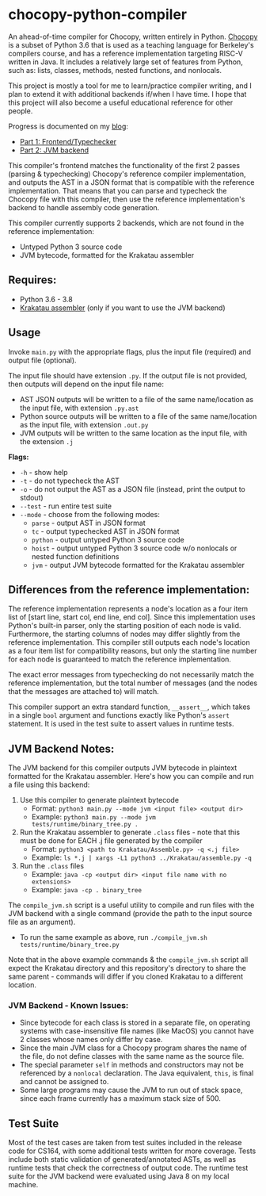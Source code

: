 # chocopy-python-compiler

An ahead-of-time compiler for Chocopy, written entirely in Python. [Chocopy](https://chocopy.org/) is a subset of Python 3.6 that is used as a teaching language for Berkeley's compilers course, and has a reference implementation targeting RISC-V written in Java. It includes a relatively large set of features from Python, such as: lists, classes, methods, nested functions, and nonlocals.

This project is mostly a tool for me to learn/practice compiler writing, and I plan to extend it with additional backends if/when I have time. I hope that this project will also become a useful educational reference for other people. 

Progress is documented on my [blog](https://yangdanny97.github.io/blog/):
- [Part 1: Frontend/Typechecker](https://yangdanny97.github.io/blog/2020/05/29/chocopy-typechecker)
- [Part 2: JVM backend](https://yangdanny97.github.io/blog/2021/08/26/chocopy-jvm-backend)

This compiler's frontend matches the functionality of the first 2 passes (parsing & typechecking) Chocopy's reference compiler implementation, and outputs the AST in a JSON format that is compatible with the reference implementation. That means that you can parse and typecheck the Chocopy file with this compiler, then use the reference implementation's backend to handle assembly code generation.

This compiler currently supports 2 backends, which are not found in the reference implementation: 
- Untyped Python 3 source code
- JVM bytecode, formatted for the Krakatau assembler

## Requires:
- Python 3.6 - 3.8
- [Krakatau assembler](https://github.com/Storyyeller/Krakatau) (only if you want to use the JVM backend)

## Usage

Invoke `main.py` with the appropriate flags, plus the input file (required) and output file (optional). 

The input file should have extension `.py`. If the output file is not provided, then outputs will depend on the input file name:
- AST JSON outputs will be written to a file of the same name/location as the input file, with extension `.py.ast`
- Python source outputs will be written to a file of the same name/location as the input file, with extension `.out.py`
- JVM outputs will be written to the same location as the input file, with the extension `.j`

**Flags:**

- `-h` - show help
- `-t` - do not typecheck the AST
- `-o` - do not output the AST as a JSON file (instead, print the output to stdout)
- `--test` - run entire test suite
-  `--mode` - choose from the following modes:
    - `parse` - output AST in JSON format
    - `tc` - output typechecked AST in JSON format
    - `python` - output untyped Python 3 source code
    - `hoist` - output untyped Python 3 source code w/o nonlocals or nested function definitions
    - `jvm` - output JVM bytecode formatted for the Krakatau assembler

## Differences from the reference implementation:

The reference implementation represents a node's location as a four item list of \[start line, start col, end line, end col]. Since this implementation uses Python's built-in parser, only the starting position of each node is valid. Furthermore, the starting columns of nodes may differ slightly from the reference implementation. This compiler still outputs each node's location as a four item list for compatibility reasons, but only the starting line number for each node is guaranteed to match the reference implementation.

The exact error messages from typechecking do not necessarily match the reference implementation, but the total number of messages (and the nodes that the messages are attached to) will match.

This compiler support an extra standard function, `__assert__`, which takes in a single `bool` argument and functions exactly like Python's `assert` statement. It is used in the test suite to assert values in runtime tests.

## JVM Backend Notes:

The JVM backend for this compiler outputs JVM bytecode in plaintext formatted for the Krakatau assembler. Here's how you can compile and run a file using this backend:
1. Use this compiler to generate plaintext bytecode 
    - Format:  `python3 main.py --mode jvm <input file> <output dir>`
    - Example: `python3 main.py --mode jvm tests/runtime/binary_tree.py .`
2. Run the Krakatau assembler to generate `.class` files - note that this must be done for EACH .j file generated by the compiler
    - Format:  `python3 <path to Krakatau/Assemble.py> -q <.j file>`
    - Example: `ls *.j | xargs -L1 python3 ../Krakatau/assemble.py -q`
3. Run the `.class` files
    - Example: `java -cp <output dir> <input file name with no extensions>`
    - Example: `java -cp . binary_tree`

The `compile_jvm.sh` script is a useful utility to compile and run files with the JVM backend with a single command (provide the path to the input source file as an argument). 
- To run the same example as above, run `./compile_jvm.sh tests/runtime/binary_tree.py`

Note that in the above example commands & the `compile_jvm.sh` script all expect the Krakatau directory and this repository's directory to share the same parent - commands will differ if you cloned Krakatau to a different location.

### JVM Backend - Known Issues:
- Since bytecode for each class is stored in a separate file, on operating systems with case-insensitive file names (like MacOS) you cannot have 2 classes whose names only differ by case.
- Since the main JVM class for a Chocopy program shares the name of the file, do not define classes with the same name as the source file.
- The special parameter `self` in methods and constructors may not be referenced by a `nonlocal` declaration. The Java equivalent, `this`, is final and cannot be assigned to.
- Some large programs may cause the JVM to run out of stack space, since each frame currently has a maximum stack size of 500.

## Test Suite

Most of the test cases are taken from test suites included in the release code for CS164, with some additional tests written for more coverage. Tests include both static validation of generated/annotated ASTs, as well as runtime tests that check the correctness of output code. The runtime test suite for the JVM backend were evaluated using Java 8 on my local machine.
